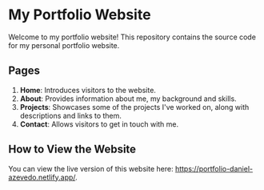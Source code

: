 # My Portfolio Website

Welcome to my portfolio website! This repository contains the source code for my personal portfolio website.

## Pages

1. **Home**: Introduces visitors to the website.
2. **About**: Provides information about me, my background and skills.
3. **Projects**: Showcases some of the projects I've worked on, along with descriptions and links to them.
4. **Contact**: Allows visitors to get in touch with me.

## How to View the Website

You can view the live version of this website here: https://portfolio-daniel-azevedo.netlify.app/.
